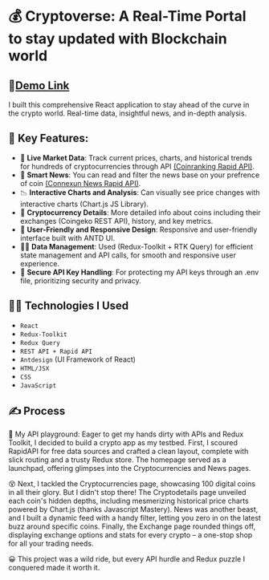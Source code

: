 # 💰 Cryptoverse: A Real-Time Portal to stay updated with Blockchain world

## 👀[Demo Link](https://cryptoverse-webapp123.netlify.app/)

I built this comprehensive React application to stay ahead of the curve in the crypto world. Real-time data, insightful news, and in-depth analysis.

## 🔑 Key Features:

- 🚚 **Live Market Data**: Track current prices, charts, and historical trends for hundreds of cryptocurrencies through API [(Coinranking Rapid API)](https://rapidapi.com/Coinranking/api/coinranking1).
- 🧠 **Smart News**: You can read and filter the news base on your prefrence of coin [(Connexun News Rapid API)]().
- 📉 **Interactive Charts and Analysis**: Can visually see price changes with interactive charts (Chart.js JS Library).
- 🧐 **Cryptocurrency Details**: More detailed info about coins including their exchanges (Coingeko REST API), history, and key metrics.
- 📲 **User-Friendly and Responsive Design**: Responsive and user-friendly interface built with ANTD UI.
- 🧑‍💼 **Data Management**: Used (Redux-Toolkit + RTK Query) for efficient state management and API calls, for smooth and responsive user experience.
- 🔐 **Secure API Key Handling**: For protecting my API keys through an .env file, prioritizing security and privacy.

## 👩‍💻 Technologies I Used

- `React`
- `Redux-Toolkit`
- `Redux Query`
- `REST API + Rapid API`
- `Antdesign` (UI Framework of React)
- `HTML/JSX`
- `CSS`
- `JavaScript`

## ✍️ Process

🤠 My API playground: Eager to get my hands dirty with APIs and Redux Toolkit, I decided to build a crypto app as my testbed. First, I scoured RapidAPI for free data sources and crafted a clean layout, complete with slick routing and a trusty Redux store. The homepage served as a launchpad, offering glimpses into the Cryptocurrencies and News pages.

😵 Next, I tackled the Cryptocurrencies page, showcasing 100 digital coins in all their glory. But I didn't stop there! The Cryptodetails page unveiled each coin's hidden depths, including mesmerizing historical price charts powered by Chart.js (thanks Javascript Mastery). News was another beast, and I built a dynamic feed with a handy filter, letting you zero in on the latest buzz around specific coins. Finally, the Exchange page rounded things off, displaying exchange options and stats for every crypto – a one-stop shop for all your trading needs.

😀 This project was a wild ride, but every API hurdle and Redux puzzle I conquered made it worth it.
